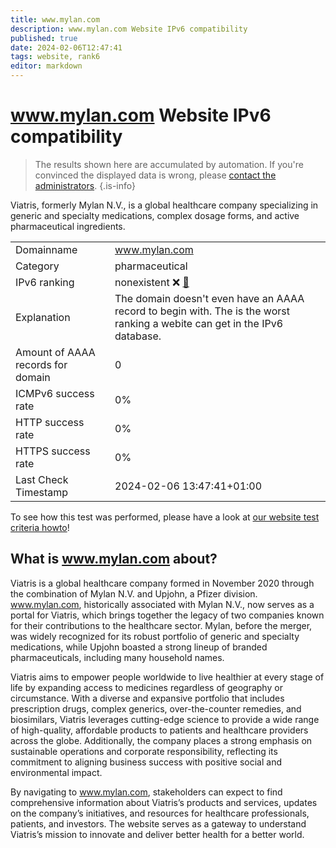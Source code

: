 ```yaml
---
title: www.mylan.com
description: www.mylan.com Website IPv6 compatibility
published: true
date: 2024-02-06T12:47:41
tags: website, rank6
editor: markdown
---
```


# www.mylan.com Website IPv6 compatibility

> The results shown here are accumulated by automation. If you're convinced the displayed data is wrong, please [contact the administrators](/howto/chat). 
{.is-info}

Viatris, formerly Mylan N.V., is a global healthcare company specializing in generic and specialty medications, complex dosage forms, and active pharmaceutical ingredients.


|   |   |
| - | - |
| Domainname | www.mylan.com
| Category | pharmaceutical |
| IPv6 ranking | nonexistent :x: [🔗](/howto/ranking) |
| Explanation | The domain doesn't even have an AAAA record to begin with. The is the worst ranking a webite can get in the IPv6 database. |
| Amount of AAAA records for domain | 0 |
| ICMPv6 success rate | 0%|
| HTTP success rate | 0% |
| HTTPS success rate | 0% |
| Last Check Timestamp | 2024-02-06 13:47:41+01:00 |

To see how this test was performed, please have a look at [our website test criteria howto](/howto/testcriteria/website)!


## What is www.mylan.com about?
Viatris is a global healthcare company formed in November 2020 through the combination of Mylan N.V. and Upjohn, a Pfizer division. www.mylan.com, historically associated with Mylan N.V., now serves as a portal for Viatris, which brings together the legacy of two companies known for their contributions to the healthcare sector. Mylan, before the merger, was widely recognized for its robust portfolio of generic and specialty medications, while Upjohn boasted a strong lineup of branded pharmaceuticals, including many household names.

Viatris aims to empower people worldwide to live healthier at every stage of life by expanding access to medicines regardless of geography or circumstance. With a diverse and expansive portfolio that includes prescription drugs, complex generics, over-the-counter remedies, and biosimilars, Viatris leverages cutting-edge science to provide a wide range of high-quality, affordable products to patients and healthcare providers across the globe. Additionally, the company places a strong emphasis on sustainable operations and corporate responsibility, reflecting its commitment to aligning business success with positive social and environmental impact.

By navigating to www.mylan.com, stakeholders can expect to find comprehensive information about Viatris’s products and services, updates on the company’s initiatives, and resources for healthcare professionals, patients, and investors. The website serves as a gateway to understand Viatris’s mission to innovate and deliver better health for a better world.


